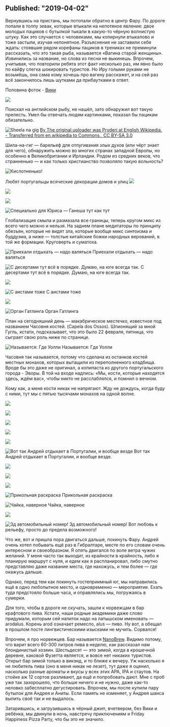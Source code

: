 ﻿Published: "2019-04-02"
--------------------------
Вернувшись на пристань, мы потопали обратно в центр Фару. По дороге попали в толпу зевак, которые втыкали на непотяное явление: двое молодых пациков с бутылкой тыкали в какую-то чёрную волнистую штуку. Как это случается с человеками, мы копирнули втыкалово и тоже застыли, изучая непонятное. Разъяснения не заставили себя ждать: стоявшие рядом корефаны пациков в трениках не преминули рассказать, что это такая рыба, называется «Вагина старой женщины». Извинились за название, но слова из песни не выкинешь. Впрочем, учитывая, что повторили ребята этот факт несколько раз, им явно было по кайфу слегка шокировать туристов. Но Иру голыми руками не возьмёшь, она сама кому хочешь про вагину расскажет, и на сей раз всё закончилось лишь шутками да прибаутками в ответ.

Половина фоток - [Вики](https://www.instagram.com/viktorija_shaktishali/)

![](IMG_6400.jpg)


Поискал на английском рыбу, не нашёл, зато обнаружил вот такую прелесть. Умел бы отвечать людям картинками, показал бы пацикам обязательно.

![Sheela na gig](SheelaWiki.jpg)
[By The original uploader was Pryderi at English Wikipedia. - Transferred from en.wikipedia to Commons., CC BY-SA 3.0](https://commons.wikimedia.org/w/index.php?curid=2138106) 

Шила-на-гиг — барельеф для отпугивания злых духов (или чёрт знает для чего), обнаружить можно во многих странах западной Европы, но особенно в Великобритании и Ирландии. Родом из средних веков, что странненько — и как только христианство позволяло такую вольность?


![Кислотненько!](IMG_6409.jpg)

Любят португальцы всяческие декорации домов и улиц
![](IMG_6411.jpg)

![](IMG_6412.jpg)

![](IMG_6414.jpg)


![Специально для Юриса — Ганеша тут как тут](IMG_6423.jpg)

Глобализация смыла и размазала все границы, теперь кругом микс из всего чего можно и нельзя. На заднем плане медитаторы по принципу обезъян, которые не видят зла, которые вообще микс синтоизма и буддузма, а ниже — толстые китайские божки народных верований, в той же формации. Круговерть и суматоха.


![Приехали отдыхать — надо валяться](IMG_6425.jpg)
Приехали отдыхать — надо валяться

![С десертами тут всё в порядке. Думаю, на юге всегда так.](IMG_6429.jpg)
С десертами тут всё в порядке. Думаю, на юге всегда так.

![](P13A5437.jpg)


![С аистами тоже](IMG_6432.jpg)
С аистами тоже


![](IMG_6436.jpg)

![Орган Гатлинга](IMG_6454.jpg)
Орган Гатлинга

План на сегодняшний день — макабрическое местечко, известное под названием Часовня костей. (Capela dos Ossos). Шпионящий за мной Гугль, кстати, подсказывает, что это было 22 февраля, пятница, что сыграет свою роль ниже по странице.

![Называется: Где Уолли](IMG_6462.jpg)
Называется: Где Уолли

Часовня так называется, потому что сделана из останков костей местных монахов, которых вытащили из переполненного кладбища. Вроде бы это даже не оригинал, а копипаста из другого португальского города - Эворы.
В той на входе надпись: «Мы, кости, которые находятся здесь, ждём вас», чтобы никто не расслаблялся, и помнил о вечном.

Кому как, а меня кости никак не напрягают. Жду не дождусь, когда буду с ними, тут мы с пятью тысячами монахов на одной волне.

![](IMG_20190221_172446_836.jpg)


![](IMG_6465.jpg)

![](IMG_6466.jpg)

![](P13A5440.jpg)

![](P13A5441.jpg)



![Вот так Андрей отдыхает в Португалии, и вообще везде](IMG_6489.jpg)
Вот так Андрей отдыхает в Португалии, и вообще везде.

![](P13A5431.jpg)

![](P13A5432.jpg)

![](P13A5433.jpg)

![Прикольная раскраска](P13A5434.jpg)
Прикольная раскраска

![Чайка, наверное](P13A5444.jpg)
Чайка, наверное

![](P13A5446.jpg)


![3д автомобильный номер!](IMG_20190221_201945.jpg)
3д автомобильный номер! Вот любовь к рельефу, просто до предела возможного!

Что же, вот и пришла пора двигаться дальше, покинуть Фару. Андрей очень хотел побывать ещё раз в Гибралтаре, месте по его словам очень интересном и своеобразном. Я опять двигался по воле ветра чужих желаний. У меня часто так выходит, из крайности в крайность, либо я планирую маршрут с нуля, и едем как я распланировал, либо смутно представляю даже название места, где нахожусь, и тем более — где окажусь дальше.

Однако, перед тем как покинуть гостеприимный юг, мы направились ещё в одно любопытное место, и одновременно — мероприятие. Ехать туда предстояло больше часа, и оправлялись мы, погружаясь в сумерки.

Для того, чтобы в дороге не скучать, зашли к норвежцам в бар крафтового пива. Кстати, наши родные академики даже слово придумали, которым сей напиток надо на латышском именовать — arodalus. Корень arod означает ремесло, alus — пиво. Ну вот,  а обещал в прошлом посте лингвистическими изысками не мучить. Сорвался!

Впрочем, я про норвежцев. Бар называется [NanoBrew](https://www.tripadvisor.com/Attraction_Review-g1903584-d14011222-Reviews-NanoBrew-Fuseta_Olhao_Faro_District_Algarve.html). Видимо потому, что варит всего 60-300 литров пива в неделю, как рассказал нам блондинистый хозяин. Шестьдесят — это зимой, когда в крошечной деревне, каковой Фузетта является, и вовсе нет никаких туристов. Открыт бар зимой только в викэнд, и то ближе к вечеру. Уж насколько я не любитель пива (оно в меня никак не лезет), тут даже я оценил, насколько разные ароматы и вкусы у всех этих APA, IPA и стаутов. На стойке аж 12 сортов разливают, да ещё и попробовать дают. Мне с проб уже так захорошело, что больше ничего и не нужно, даже как-то неловко забесплатно дегустировать. Впрочем, мы после купили пару бутылок для Андрея и Аниты. Если память не изменяет, у Андрея шанса выпить своё так и не выдалось. 

Затарившись, и загрузившись в чёрный джип, вчетвером, без Вики и ребёнка, мы двинули в ночь, навстречу приключениям и Friday Happiness Pizza Party, что бы это не значило.